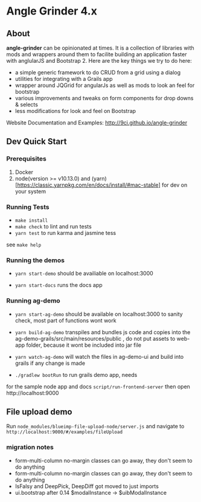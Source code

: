 # Angle Grinder 4.x

## About
__angle-grinder__ can be opinionated at times. It is a collection of libraries with mods and wrappers around them to facilite building an application faster with anglularJS and Bootstrap 2.
Here are the key things we try to do here:

- a simple generic framework to do CRUD from a grid using a dialog
- utilities for integrating with a Grails app
- wrapper around JQGrid for angularJs as well as mods to look an feel for bootstrap
- various improvements and tweaks on form components for drop downs & selects
- less modifications for look and feel on Bootstrap

Website Documentation and Examples: http://9ci.github.io/angle-grinder

## Dev Quick Start

### Prerequisites

1. Docker
2. node(version >= v10.13.0) and (yarn)[https://classic.yarnpkg.com/en/docs/install/#mac-stable]  for dev on your system

### Running Tests

- `make install`
- `make check` to lint and run tests
- `yarn test` to run karma and jasmine tess

see `make help`

### Running the demos

- `yarn start-demo` should be availiable on localhost:3000

- `yarn start-docs` runs the docs app

### Running ag-demo

- `yarn start-ag-demo` should be available on localhost:3000 to sanity check, most part of functions wont work

- `yarn build-ag-demo` transpiles  and bundles js code and copies into the ag-demo-grails/src/main/resources/public , do not put assets to web-app folder, because it wont be included into jar file

- `yarn watch-ag-demo` will watch the files in ag-demo-ui and build into grails if any change is made

- `./gradlew bootRun` to run grails demo app, needs 


for the sample node app and docs
`script/run-frontend-server`
then open http://localhost:9000

## File upload demo

Run `node_modules/blueimp-file-upload-node/server.js`
and navigate to `http://localhost:9000/#/examples/fileUpload`


### migration notes

- form-multi-column no-margin classes can go away, they don't seem to do anything
- form-multi-column no-margin classes can go away, they don't seem to do anything
- IsFalsy and DeepPick, DeepDiff got moved to just imports
- ui.bootstrap after 0.14 $modalInstance -> $uibModalInstance
